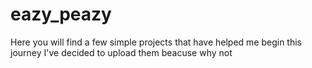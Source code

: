 # eazy_peazy
Here you will find a few simple projects that have helped me begin this journey
I've decided to upload them beacuse why not

